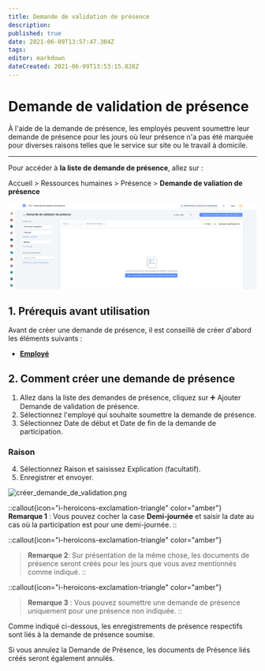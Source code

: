 ```yaml
---
title: Demande de validation de présence
description: 
published: true
date: 2021-06-09T13:57:47.304Z
tags: 
editor: markdown
dateCreated: 2021-06-09T13:53:15.828Z
---
```


# Demande de validation de présence

À l'aide de la demande de présence, les employés peuvent soumettre leur demande de présence pour les jours où leur présence n'a pas été marquée pour diverses raisons telles que le service sur site ou le travail à domicile.

---

Pour accéder à **la liste de demande de présence**, allez sur :

Accueil > Ressources humaines > Présence > **Demande de valiation de présence**

![liste_demande_de_validation.png](/content/rh/attendance-request/liste_demande_de_validation.png)

## 1. Prérequis avant utilisation

Avant de créer une demande de présence, il est conseillé de créer d'abord les éléments suivants :

- **[Employé](/dokos/hrms/cycle-de-vie/employee)**

## 2. Comment créer une demande de présence 

1. Allez dans la liste des demandes de présence, cliquez sur :heavy_plus_sign: Ajouter Demande de validation de présence.
2. Sélectionnez l'employé qui souhaite soumettre la demande de présence.
3. Sélectionnez Date de début et Date de fin de la demande de participation.

### Raison

4. Sélectionnez Raison et saisissez Explication (facultatif).
5. Enregistrer et envoyer.

![créer_demande_de_validation.png](/content/rh/attendance-request/créer_demande_de_validation.png)

::callout{icon="i-heroicons-exclamation-triangle" color="amber"}
**Remarque 1** : Vous pouvez cocher la case **Demi-journée** et saisir la date au cas où la participation est pour une demi-journée.
::

::callout{icon="i-heroicons-exclamation-triangle" color="amber"}
> **Remarque 2**: Sur présentation de la même chose, les documents de présence seront créés pour les jours que vous avez mentionnés comme indiqué.
::

::callout{icon="i-heroicons-exclamation-triangle" color="amber"}
> **Remarque 3** : Vous pouvez soumettre une demande de présence uniquement pour une présence non indiquée.
::

Comme indiqué ci-dessous, les enregistrements de présence respectifs sont liés à la demande de présence soumise.

Si vous annulez la Demande de Présence, les documents de Présence liés créés seront également annulés.
